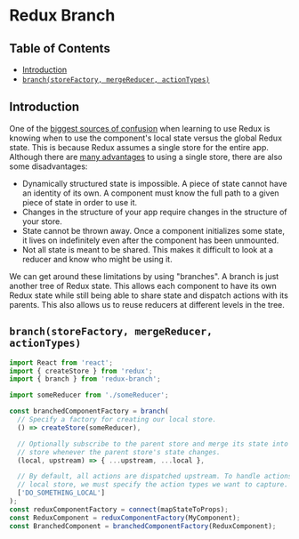 # Redux Branch

## Table of Contents
* [Introduction](#introduction)
* [`branch(storeFactory, mergeReducer, actionTypes)`](#branchstorefactory-mergereducer-actiontypes)

## Introduction
One of the [biggest sources of confusion](https://github.com/reactjs/redux/issues/1385) when learning to use Redux is knowing when to use the component's local state versus the global Redux state. This is because Redux assumes a single store for the entire app. Although there are [many advantages](http://stackoverflow.com/questions/32461229/why-use-redux-over-facebook-flux) to using a single store, there are also some disadvantages:

* Dynamically structured state is impossible. A piece of state cannot have an identity of its own. A component must know the full path to a given piece of state in order to use it.
* Changes in the structure of your app require changes in the structure of your store.
* State cannot be thrown away. Once a component initializes some state, it lives on indefinitely even after the component has been unmounted.
* Not all state is meant to be shared. This makes it difficult to look at a reducer and know who might be using it.

We can get around these limitations by using "branches". A branch is just another tree of Redux state. This allows each component to have its own Redux state while still being able to share state and dispatch actions with its parents. This also allows us to reuse reducers at different levels in the tree.

## `branch(storeFactory, mergeReducer, actionTypes)`
```js
import React from 'react';
import { createStore } from 'redux';
import { branch } from 'redux-branch';

import someReducer from './someReducer';

const branchedComponentFactory = branch(
  // Specify a factory for creating our local store.
  () => createStore(someReducer),

  // Optionally subscribe to the parent store and merge its state into our local
  // store whenever the parent store's state changes.
  (local, upstream) => { ...upstream, ...local },

  // By default, all actions are dispatched upstream. To handle actions with our
  // local store, we must specify the action types we want to capture.
  ['DO_SOMETHING_LOCAL']
);
const reduxComponentFactory = connect(mapStateToProps);
const ReduxComponent = reduxComponentFactory(MyComponent);
const BranchedComponent = branchedComponentFactory(ReduxComponent);
```
